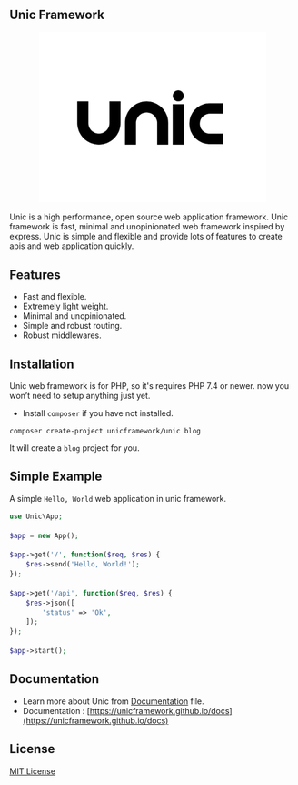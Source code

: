 ## Unic Framework

<p align="center">
  <img src="https://github.com/unicframework/docs/blob/main/unic-logo.jpg" width="400px" alt="Unic Logo">
</p>

Unic is a high performance, open source web application framework.
Unic framework is fast, minimal and unopinionated web framework inspired by express.
Unic is simple and flexible and provide lots of features to create apis and web application quickly.

## Features
  - Fast and flexible.
  - Extremely light weight.
  - Minimal and unopinionated.
  - Simple and robust routing.
  - Robust middlewares.

## Installation

  Unic web framework is for PHP, so it's requires PHP 7.4 or newer. now you won’t need to setup anything just yet.

  - Install `composer` if you have not installed.

```shell
composer create-project unicframework/unic blog
```

  It will create a `blog` project for you.


## Simple Example

  A simple `Hello, World` web application in unic framework.

```php
use Unic\App;

$app = new App();

$app->get('/', function($req, $res) {
    $res->send('Hello, World!');
});

$app->get('/api', function($req, $res) {
    $res->json([
        'status' => 'Ok',
    ]);
});

$app->start();
```

## Documentation

  - Learn more about Unic from [Documentation](https://github.com/unicframework/docs/) file.
  - Documentation : [https://unicframework.github.io/docs](https://unicframework.github.io/docs)

## License

  [MIT License](LICENSE)
